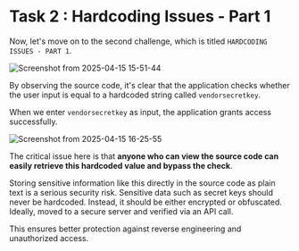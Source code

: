# Task 2 : Hardcoding Issues - Part 1

Now, let's move on to the second challenge, which is titled `HARDCODING ISSUES - PART 1`.
 
 ![Screenshot from 2025-04-15 15-51-44](https://github.com/user-attachments/assets/72deef70-4c04-40ba-a3a9-d099369ec7a8)

By observing the source code, it's clear that the application checks whether the user input is equal to a hardcoded string called `vendorsecretkey`.

When we enter `vendorsecretkey` as input, the application grants access successfully.

![Screenshot from 2025-04-15 16-25-55](https://github.com/user-attachments/assets/652279c5-7e36-452f-add8-f027e23c11d9)

The critical issue here is that **anyone who can view the source code can easily retrieve this hardcoded value and bypass the check**. 

Storing sensitive information like this directly in the source code as plain text is a serious security risk. Sensitive data such as secret keys should never be hardcoded. Instead, it should be either encrypted or obfuscated. Ideally, moved to a secure server and verified via an API 
call. 

This ensures better protection against reverse engineering and unauthorized access.
